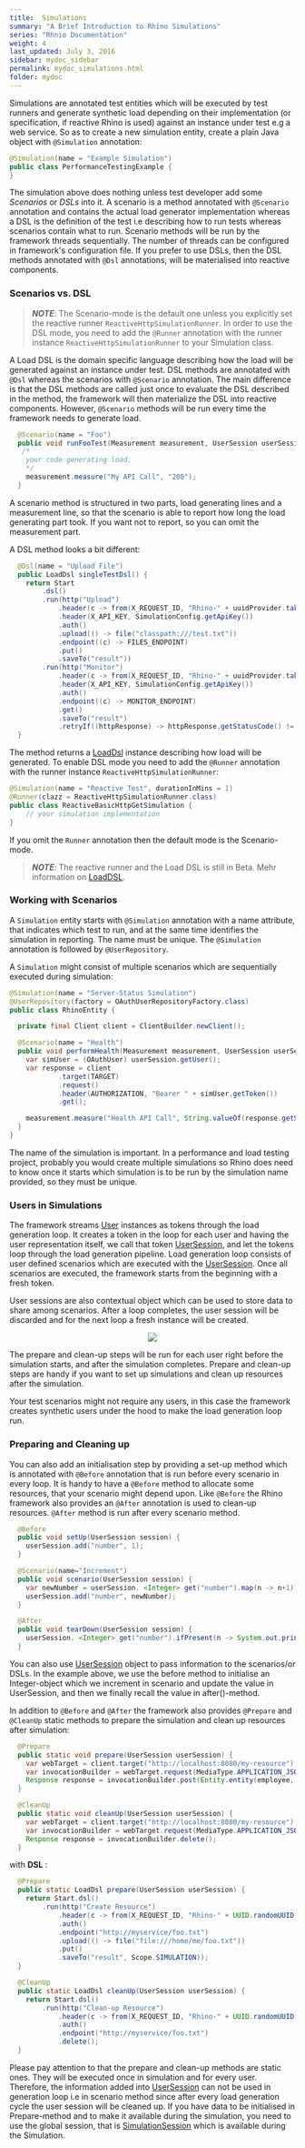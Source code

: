 ```yaml
---
title:  Simulations
summary: "A Brief Introduction to Rhino Simulations"
series: "Rhnio Documentation"
weight: 4
last_updated: July 3, 2016
sidebar: mydoc_sidebar
permalink: mydoc_simulations.html
folder: mydoc
---
```


Simulations are annotated test entities which will be executed by test runners and generate synthetic load depending on their 
implementation (or specification, if reactive Rhino is used) against an instance under test e.g a web service. 
So as to create a new simulation entity, create a plain Java object with `@Simulation` annotation: 

```java
@Simulation(name = "Example Simulation")
public class PerformanceTestingExample {
}
```

The simulation above does nothing unless test developer add some *Scenarios* or *DSLs* into it. A scenario is a method annotated with `@Scenario` annotation and contains the actual load generator implementation whereas a DSL is the definition of the test i.e describing how to run tests whereas scenarios contain what to run. Scenario methods will be run by the framework threads sequentially. The number of threads can be configured in framework's configuration file. If you prefer to use DSLs, then the DSL methods annotated with `@Dsl` annotations, will be materialised into reactive components.

### Scenarios vs. DSL

> **_NOTE_**: The Scenario-mode is the default one unless you explicitly set the reactive runner `ReactiveHttpSimulationRunner`. In order to use the DSL mode, you need to add the `@Runner` annotation with the runner instance `ReactiveHttpSimulationRunner` to your Simulation class. 

A Load DSL is the domain specific language describing how the load will be generated against an instance under test. DSL methods are annotated with `@Dsl` whereas the scenarios with `@Scenario` annotation. The main difference is that the DSL methods are called just once to evaluate the DSL described in the method, the framework will then materialize the DSL into reactive components. However, `@Scenario` methods will be run every time the framework needs to generate load. 

```java
  @Scenario(name = "Foo")
  public void runFooTest(Measurement measurement, UserSession userSession) {
   /*
    your code generating load.
    */
    measurement.measure("My API Call", "200");
  }
```

A scenario method is structured in two parts, load generating lines and a measurement line, so that the scenario is able to report how long the load generating part took. If you want not to report, so you can omit the measurement part. 

A DSL method looks a bit different: 

```java
  @Dsl(name = "Upload File")
  public LoadDsl singleTestDsl() {
    return Start
        .dsl()
        .run(http("Upload")
            .header(c -> from(X_REQUEST_ID, "Rhino-" + uuidProvider.take()))
            .header(X_API_KEY, SimulationConfig.getApiKey())
            .auth()
            .upload(() -> file("classpath:///test.txt"))
            .endpoint((c) -> FILES_ENDPOINT)
            .put()
            .saveTo("result"))
        .run(http("Monitor")
            .header(c -> from(X_REQUEST_ID, "Rhino-" + uuidProvider.take()))
            .header(X_API_KEY, SimulationConfig.getApiKey())
            .auth()
            .endpoint((c) -> MONITOR_ENDPOINT)
            .get()
            .saveTo("result")
            .retryIf((httpResponse) -> httpResponse.getStatusCode() != 200, 2));
  }
```

The method returns a [LoadDsl](http://ryos.io/static/javadocs/io/ryos/rhino/sdk/dsl/LoadDsl.html) instance describing how load will be generated. To enable DSL mode you need to add the `@Runner` annotation with the runner instance `ReactiveHttpSimulationRunner`: 

```java
@Simulation(name = "Reactive Test", durationInMins = 1)
@Runner(clazz = ReactiveHttpSimulationRunner.class)
public class ReactiveBasicHttpGetSimulation {
    // your simulation implementation
}
```

If you omit the `Runner` annotation then the default mode is the Scenario-mode. 

> **_NOTE_**: The reactive runner and the Load DSL is still in Beta. Mehr information on [LoadDSL](http://ryos.io/mydoc_dsl.html).

### Working with Scenarios 

A `Simulation` entity starts with `@Simulation` annotation with a name attribute, that indicates which test to run, and at the same time identifies the simulation in reporting. The name must be unique. The `@Simulation` annotation is followed by `@UserRepository`. 

A `Simulation` might consist of multiple scenarios which are sequentially executed during simulation:

```java
@Simulation(name = "Server-Status Simulation")
@UserRepository(factory = OAuthUserRepositoryFactory.class)
public class RhinoEntity {

  private final Client client = ClientBuilder.newClient();

  @Scenario(name = "Health")
  public void performHealth(Measurement measurement, UserSession userSession) {
    var simUser = (OAuthUser) userSession.getUser();
    var response = client
            .target(TARGET)
            .request()
            .header(AUTHORIZATION, "Bearer " + simUser.getToken())
            .get();

    measurement.measure("Health API Call", String.valueOf(response.getStatus()));
  }
}
```

The name of the simulation is important. In a performance and load testing project, probably 
you would create multiple simulations so Rhino does need to know once it starts which simulation is to be run by the simulation name provided, so they must be unique. 

### Users in Simulations

The framework streams [User](http://ryos.io/static/javadocs/io/ryos/rhino/sdk/users/data/User.html) instances as tokens through the load generation loop. It creates a token in the loop for each user and having the user representation itself, we call that token [UserSession](http://ryos.io/mydoc_sessions.html), and let the tokens loop through the load generation pipeline. Load generation loop consists of user defined scenarios which are executed with the [UserSession](http://ryos.io/mydoc_sessions.html). Once all scenarios are executed, the framework starts from the beginning with a fresh token. 

User sessions are also contextual object which can be used to store data to share among scenarios. After a loop completes, the user session will be discarded and for the next loop a fresh instance will be created. 

<p align="center">
  <img src="http://ryos.io/static/load_loop.jpg" />
</p>

The prepare and clean-up steps will be run for each user right before the simulation starts, and after the simulation completes. Prepare and clean-up steps are handy if you want to set up simulations and clean up resources after the simulation.

Your test scenarios might not require any users, in this case the framework creates synthetic users under the hood to make the load generation loop run. 

### Preparing and Cleaning up

You can also add an initialisation step by providing a set-up method which is annotated with `@Before` annotation that is run before every scenario in every loop. It is handy to have a `@Before` method to allocate some resources, that your scenario might depend upon. Like `@Before` the Rhino framework also provides an `@After` annotation is used to clean-up resources. `@After` method is run after every scenario method. 

```java
  @Before
  public void setUp(UserSession session) {
    userSession.add("number", 1);
  }

  @Scenario(name="Increment")
  public void scenario(UserSession session) {
    var newNumber = userSession. <Integer> get("number").map(n -> n+1).orElse(0);
    userSession.add("number", newNumber);
  }

  @After
  public void tearDown(UserSession session) {
    userSession. <Integer> get("number").ifPresent(n -> System.out.println(n));
  }
```

You can also use [UserSession](http://ryos.io/mydoc_sessions.html) object to pass information to the scenarios/or DSLs. In the example above, we use the before method to initialise an Integer-object which we increment in scenario and update the value in UserSession, and then we finally recall the value in after()-method.

In addition to `@Before` and `@After` the framework also provides `@Prepare` and `@CleanUp` static methods to prepare the simulation and clean up resources after simulation:

```java
  @Prepare
  public static void prepare(UserSession userSession) {
    var webTarget = client.target("http://localhost:8080/my-resource");
    var invocationBuilder = webTarget.request(MediaType.APPLICATION_JSON);
    Response response = invocationBuilder.post(Entity.entity(employee, MediaType.APPLICATION_JSON));
  }

  @CleanUp
  public static void cleanUp(UserSession userSession) {
    var webTarget = client.target("http://localhost:8080/my-resource");
    var invocationBuilder = webTarget.request(MediaType.APPLICATION_JSON);
    Response response = invocationBuilder.delete();
  }
```

with **DSL** :

```java
  @Prepare
  public static LoadDsl prepare(UserSession userSession) {
    return Start.dsl()
        .run(http("Create Resource")
            .header(c -> from(X_REQUEST_ID, "Rhino-" + UUID.randomUUID().toString()))
            .auth()
            .endpoint("http://myservice/foo.txt")
            .upload(() -> file("file:///home/me/foo.txt"))
            .put()
            .saveTo("result", Scope.SIMULATION));
  }

  @CleanUp
  public static LoadDsl cleanUp(UserSession userSession) {
    return Start.dsl()
        .run(http("Clean-up Resource")
            .header(c -> from(X_REQUEST_ID, "Rhino-" + UUID.randomUUID().toString()))
            .auth()
            .endpoint("http://myservice/foo.txt")
            .delete();
  }
```
 
Please pay attention to that the prepare and clean-up methods are static ones. They will be executed once in simulation and for every user. Therefore, the information added into [UserSession](http://ryos.io/mydoc_sessions.html) can not be used in generation loop i.e in scenario method since after every load generation cycle the user session will be cleaned up. If you have data to be initialised in Prepare-method and to make it available during the simulation, you need to use the global session, that is [SimulationSession](http://ryos.io/mydoc_sessions.html) which is available during the Simulation. 